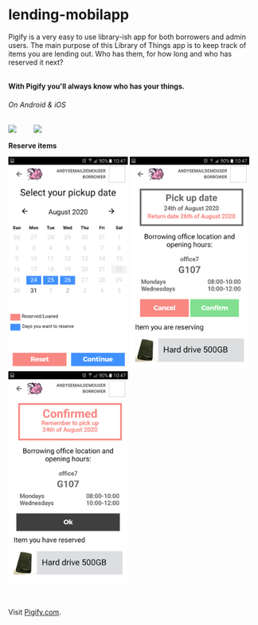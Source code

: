 # lending-mobilapp
<p> Pigify is a very easy to use library-ish app for both borrowers and admin users.
The main purpose of this Library of Things app is to keep track of items you are lending out.
Who has them, for how long and who has reserved it next? </p>
<br/> 
<strong>With Pigify you'll always know who has your things.</strong>
</p>


###### On Android & iOS
<p float="left">
 <img src="https://github.com/ada024/lending-mobilapp/blob/master/screenshots/pigify.gif" width=240  >
  &nbsp;   &nbsp;   &nbsp;   &nbsp;
 <img src="https://github.com/ada024/lending-mobilapp/blob/master/screenshots/pigify_2.gif" width=240>
</p>
<strong>Reserve items</strong>
<br/> 
<p float="left">
<img src="https://github.com/ada024/lending-mobilapp/blob/master/screenshots/4_1.png" width="240">
<img src="https://github.com/ada024/lending-mobilapp/blob/master/screenshots/4_2.png" width="240">
<img src="https://github.com/ada024/lending-mobilapp/blob/master/screenshots/4_22.png" width="240">
</p>
<br/> 

Visit  [Pigify.com](https://www.pigify.com/).
